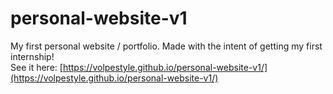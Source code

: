 # personal-website-v1
My first personal website / portfolio. Made with the intent of getting my first internship!  
See it here: [https://volpestyle.github.io/personal-website-v1/](https://volpestyle.github.io/personal-website-v1/)
